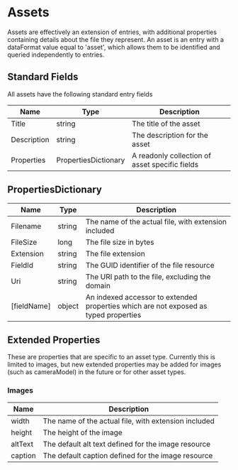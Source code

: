 # Assets

Assets are effectively an extension of entries, with additional properties containing details about the file they represent. An asset is an entry with a dataFormat value equal to 'asset', which allows them to be identified and queried independently to entries.

## Standard Fields

All assets have the following standard entry fields

| Name | Type | Description |
| ---- | ---- | ----------- |
| Title | string | The title of the asset |
| Description | string | The description for the asset |
| Properties | PropertiesDictionary | A readonly collection of asset specific fields |

## PropertiesDictionary

| Name | Type | Description |
| ---- | ---- | ----------- |
| Filename | string | The name of the actual file, with extension included |
| FileSize | long | The file size in bytes |
| Extension | string | The file extension |
| FieldId | string | The GUID identifier of the file resource |
| Uri | string | The URI path to the file, excluding the domain |
| [fieldName] | object | An indexed accessor to extended properties which are not exposed as typed properties |

## Extended Properties

These are properties that are specific to an asset type. Currently this is limited to images, but new extended properties may be added for images (such as cameraModel) in the future or for other asset types.

### Images

| Name | Description |
| ---- | ----------- |
| width | The name of the actual file, with extension included |
| height | The height of the image |
| altText | The default alt text defined for the image resource |
| caption | The default caption defined for the image resource |